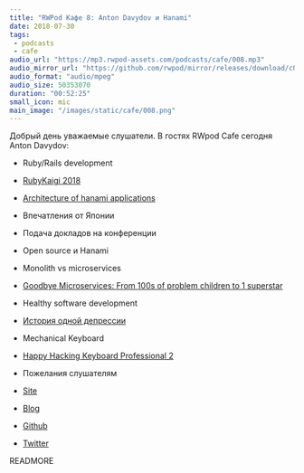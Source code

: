 ```yaml
---
title: "RWPod Кафе 8: Anton Davydov и Hanami"
date: 2018-07-30
tags:
 - podcasts
 - cafe
audio_url: "https://mp3.rwpod-assets.com/podcasts/cafe/008.mp3"
audio_mirror_url: "https://github.com/rwpod/mirror/releases/download/c008/008.mp3"
audio_format: "audio/mpeg"
audio_size: 50353070
duration: "00:52:25"
small_icon: mic
main_image: "/images/static/cafe/008.png"
---
```


Добрый день уважаемые слушатели. В гостях RWpod Cafe сегодня Anton Davydov:

 - Ruby/Rails development
 - [RubyKaigi 2018](https://rubykaigi.org/2018)
 - [Architecture of hanami applications](https://rubykaigi.org/2018/presentations/anton_davydov.html#may31)
 - Впечатления от Японии
 - Подача докладов на конференции
 - Open source и Hanami
 - Monolith vs microservices
 - [Goodbye Microservices: From 100s of problem children to 1 superstar](https://segment.com/blog/goodbye-microservices/)
 - Healthy software development
 - [История одной депрессии](https://tonsky.livejournal.com/317265.html)
 - Mechanical Keyboard
 - [Happy Hacking Keyboard Professional 2](https://www.hhkeyboard.com/)
 - Пожелания слушателям

 - [Site](http://davydovanton.com/)
 - [Blog](http://blog.davydovanton.com/)
 - [Github](https://github.com/davydovanton)
 - [Twitter](https://twitter.com/anton_davydov)

READMORE
